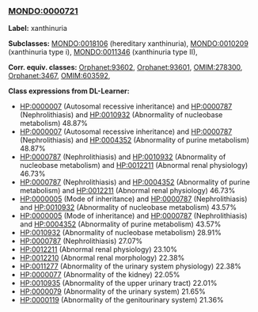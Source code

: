 
### [MONDO:0000721](http://purl.obolibrary.org/obo/MONDO_0000721)
**Label:** xanthinuria

**Subclasses:** [MONDO:0018106](http://purl.obolibrary.org/obo/MONDO_0018106) (hereditary xanthinuria), [MONDO:0010209](http://purl.obolibrary.org/obo/MONDO_0010209) (xanthinuria type i), [MONDO:0011346](http://purl.obolibrary.org/obo/MONDO_0011346) (xanthinuria type II), 

**Corr. equiv. classes:** [Orphanet:93602](http://www.orpha.net/ORDO/Orphanet_93602), [Orphanet:93601](http://www.orpha.net/ORDO/Orphanet_93601), [OMIM:278300](http://purl.obolibrary.org/obo/OMIM_278300), [Orphanet:3467](http://www.orpha.net/ORDO/Orphanet_3467), [OMIM:603592](http://purl.obolibrary.org/obo/OMIM_603592), 

**Class expressions from DL-Learner:**

- [HP:0000007](http://purl.obolibrary.org/obo/HP_0000007) (Autosomal recessive inheritance) and [HP:0000787](http://purl.obolibrary.org/obo/HP_0000787) (Nephrolithiasis) and [HP:0010932](http://purl.obolibrary.org/obo/HP_0010932) (Abnormality of nucleobase metabolism) 48.87%
- [HP:0000007](http://purl.obolibrary.org/obo/HP_0000007) (Autosomal recessive inheritance) and [HP:0000787](http://purl.obolibrary.org/obo/HP_0000787) (Nephrolithiasis) and [HP:0004352](http://purl.obolibrary.org/obo/HP_0004352) (Abnormality of purine metabolism) 48.87%
- [HP:0000787](http://purl.obolibrary.org/obo/HP_0000787) (Nephrolithiasis) and [HP:0010932](http://purl.obolibrary.org/obo/HP_0010932) (Abnormality of nucleobase metabolism) and [HP:0012211](http://purl.obolibrary.org/obo/HP_0012211) (Abnormal renal physiology) 46.73%
- [HP:0000787](http://purl.obolibrary.org/obo/HP_0000787) (Nephrolithiasis) and [HP:0004352](http://purl.obolibrary.org/obo/HP_0004352) (Abnormality of purine metabolism) and [HP:0012211](http://purl.obolibrary.org/obo/HP_0012211) (Abnormal renal physiology) 46.73%
- [HP:0000005](http://purl.obolibrary.org/obo/HP_0000005) (Mode of inheritance) and [HP:0000787](http://purl.obolibrary.org/obo/HP_0000787) (Nephrolithiasis) and [HP:0010932](http://purl.obolibrary.org/obo/HP_0010932) (Abnormality of nucleobase metabolism) 43.57%
- [HP:0000005](http://purl.obolibrary.org/obo/HP_0000005) (Mode of inheritance) and [HP:0000787](http://purl.obolibrary.org/obo/HP_0000787) (Nephrolithiasis) and [HP:0004352](http://purl.obolibrary.org/obo/HP_0004352) (Abnormality of purine metabolism) 43.57%
- [HP:0010932](http://purl.obolibrary.org/obo/HP_0010932) (Abnormality of nucleobase metabolism) 28.91%
- [HP:0000787](http://purl.obolibrary.org/obo/HP_0000787) (Nephrolithiasis) 27.07%
- [HP:0012211](http://purl.obolibrary.org/obo/HP_0012211) (Abnormal renal physiology) 23.10%
- [HP:0012210](http://purl.obolibrary.org/obo/HP_0012210) (Abnormal renal morphology) 22.38%
- [HP:0011277](http://purl.obolibrary.org/obo/HP_0011277) (Abnormality of the urinary system physiology) 22.38%
- [HP:0000077](http://purl.obolibrary.org/obo/HP_0000077) (Abnormality of the kidney) 22.05%
- [HP:0010935](http://purl.obolibrary.org/obo/HP_0010935) (Abnormality of the upper urinary tract) 22.01%
- [HP:0000079](http://purl.obolibrary.org/obo/HP_0000079) (Abnormality of the urinary system) 21.65%
- [HP:0000119](http://purl.obolibrary.org/obo/HP_0000119) (Abnormality of the genitourinary system) 21.36%



